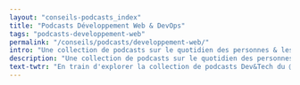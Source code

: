 ```yaml
---
layout: "conseils-podcasts_index"
title: "Podcasts Développement Web & DevOps"
tags: "podcasts-developpement-web"
permalink: "/conseils/podcasts/developpement-web/"
intro: "Une collection de podcasts sur le quotidien des personnes & les technologies à l'origine de vos applications préférées."
description: "Une collection de podcasts sur le quotidien des personnes & les technologies à l'origine de vos applications préférées."
text-twtr: "En train d'explorer la collection de podcasts Dev&Tech du @MagDuWebdesign"
---
```

